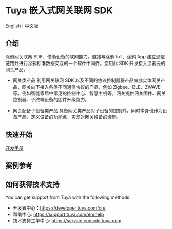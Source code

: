 # Tuya 嵌入式网关联网 SDK

[English](README.md) | [中文版](README_cn.md)

## 介绍
涂鸦网关联网 SDK，借助设备的联网能力，直接与涂鸦 IoT、涂鸦 App 建立通信链路并进行涂鸦标准数据交互的一个软件中间件。您用此 SDK 开发接入涂鸦云的网关产品。

- 网关类产品
    利用网关联网 SDK 以及不同的协议控制器将产品做成实体网关产品，网关向下接入各类不同通信协议的产品，例如 Zigbee、BLE、ZWAVE 等。例如智能家居中常见的控制中心、智慧主机等。网关提供网关固件、网关控制器、子终端设备的固件升级能力。

- 网关配备子设备类产品
    具备网关类产品对子设备的控制外，同时本身也作为设备产品，定义设备的功能点，实现对网关设备的控制。

## 快速开始

[开发手册](https://developer.tuya.com/cn/docs/iot/smart-product-solution/product-solutiongateway/gateway-link-sdk-access-solution/tuya-gateway-link-sdk-development-manual?id=K9ducoah42rl2)

## 案例参考

## 如何获得技术支持
You can get support from Tuya with the following methods:

- 开发者中心：https://developer.tuya.com/cn/
- 帮助中心: https://support.tuya.com/en/help
- 技术支持工单中心: https://service.console.tuya.com


